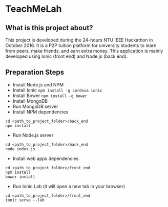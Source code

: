 # TeachMeLah

## What is this project about?
This project is developed during the 24-hours NTU IEEE Hackathon in October 2016. It is a P2P tuition platform for university students to learn from peers, make friends, and earn extra money. This application is mainly developed using Ionic (front end) and Node.js (back end). 

## Preparation Steps
- Install Node.js and NPM
- Install Ionic ``` npm install -g cordova ionic ```
- Install Bower ``` npm install -g bower ```
- Install MongoDB
- Run MongoDB server
- Install NPM dependencies
```
cd <path_to_project_folder>/back_end
npm install
```
- Run Node.js server
```
cd <path_to_project_folder>/back_end
node index.js
```
- Install web apps dependencies
```
cd <path_to_project_folder>/front_end
npm install
bower install
```
- Run Ionic Lab (it will open a new tab in your browser)
```
cd <path_to_project_folder>/front_end
ionic serve --lab
```
